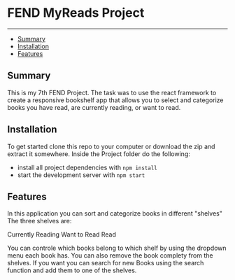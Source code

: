 # FEND MyReads Project
---
* [Summary](#summary)
* [Installation](#installation)
* [Features](#features)


## Summary

This is my 7th FEND Project. The task was to use the react framework to create a responsive bookshelf app that allows you to select and categorize books you have read, are currently reading, or want to read.

## Installation

To get started clone this repo to your computer or download the zip and extract it somewhere. Inside the Project folder do the following:

* install all project dependencies with `npm install`
* start the development server with `npm start`

## Features

In this application you can sort and categorize books in different "shelves" The three shelves are:

Currently Reading
Want to Read
Read

You can controle which books belong to which shelf by using the dropdown menu each book has. You can also remove the book complety from the shelves. If you want you can search for new Books using the search function and add them to one of the shelves.
